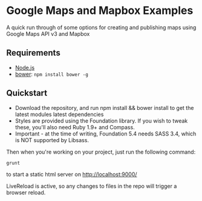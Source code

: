 # Google Maps and Mapbox Examples

A quick run through of some options for creating and publishing maps using Google Maps API v3 and Mapbox

## Requirements

  * [Node.js](http://nodejs.org)
  * [bower](http://bower.io): `npm install bower -g`

## Quickstart

  * Download the repository, and run npm install && bower install to get the latest modules latest dependencies
  * Styles are provided using the Foundation library. If you wish to tweak these, you'll also need Ruby 1.9+ and Compass.
  * Important - at the time of writing, Foundation 5.4 needs SASS 3.4, which is NOT supported by Libsass.

Then when you're working on your project, just run the following command:

```bash
grunt
```
to start a static html server on [http://localhost:9000/](http://localhost:9000/)

LiveReload is active, so any changes to files in the repo will trigger a browser reload.
